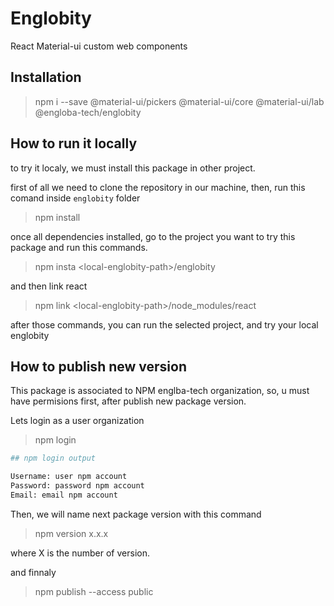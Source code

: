 # Englobity

React Material-ui custom web components

## Installation

> npm i --save @material-ui/pickers @material-ui/core @material-ui/lab @engloba-tech/englobity

## How to run it locally

to try it localy, we must install this package in other project.

first of all we need to clone the repository in our machine, then, run this comand inside `englobity` folder

> npm install

once all dependencies installed, go to the project you want to try this package and run this commands.

> npm insta <local-englobity-path<l>>/englobity

and then link react

> npm link <local-englobity-path<l>>/node_modules/react

after those commands, you can run the selected project, and try your local englobity

## How to publish new version

This package is associated to NPM englba-tech organization, so, u must have permisions first, after publish new package version.

Lets login as a user organization

> npm login

```bash
## npm login output

Username: user npm account
Password: password npm account
Email: email npm account

```

Then, we will name next package version with this command

> npm version x.x.x

where X is the number of version.

and finnaly

> npm publish --access public
